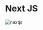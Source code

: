 # Next JS
![nextjs](https://user-images.githubusercontent.com/101407916/232998846-72bd9ffe-66f5-41f2-902c-384ef71589f4.jpg)

